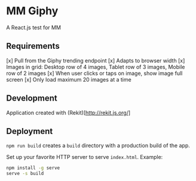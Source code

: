 # MM Giphy

A React.js test for MM

## Requirements

[x] Pull from the Giphy trending endpoint
[x] Adapts to browser width
[x] Images in grid: Desktop row of 4 images, Tablet row of 3 images, Mobile row of 2 images
[x] When user clicks or taps on image, show image full screen
[x] Only load maximum 20 images at a time

## Development

Application created with (Rekit)[http://rekit.js.org/]

## Deployment

`npm run build` creates a `build` directory with a production build of the app.

Set up your favorite HTTP server to serve `index.html`. Example:

```sh
npm install -g serve
serve -s build
```
